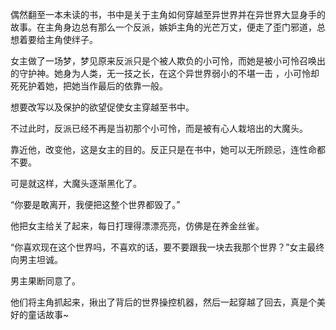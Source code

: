 偶然翻至一本未读的书，书中是关于主角如何穿越至异世界并在异世界大显身手的故事。在主角身边总有那么一个反派，嫉妒主角的光芒万丈，便走了歪门邪道，总想着要给主角使绊子。

女主做了一场梦，梦见原来反派只是个被人欺负的小可怜，而她是被小可怜召唤出的守护神。她身为人类，无一技之长，在这个异世界弱小的不堪一击 ，小可怜却死死护着她，把她当作最后的依靠一般。

想要改写以及保护的欲望促使女主穿越至书中。

不过此时，反派已经不再是当初那个小可怜，而是被有心人栽培出的大魔头。

靠近他，改变他，这是女主的目的。反正只是在书中，她可以无所顾忌，连性命都不要。

可是就这样，大魔头逐渐黑化了。

“你要是敢离开，我便把这整个世界都毁了。”

他把女主给关了起来，每日打理得漂漂亮亮，仿佛是在养金丝雀。

“你喜欢现在这个世界吗，不喜欢的话，要不要跟我一块去我那个世界？”女主最终向男主坦诚。

男主果断同意了。

他们将主角抓起来，揪出了背后的世界操控机器，然后一起穿越了回去，真是个美好的童话故事~



